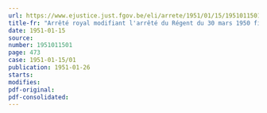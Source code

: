 ```yaml
---
url: https://www.ejustice.just.fgov.be/eli/arrete/1951/01/15/1951011501/justel
title-fr: "Arrêté royal modifiant l'arrêté du Régent du 30 mars 1950 fixant les indemnités pour frais de séjour des agents de l'Etat"
date: 1951-01-15
source:
number: 1951011501
page: 473
case: 1951-01-15/01
publication: 1951-01-26
starts:
modifies:
pdf-original:
pdf-consolidated:
---
```


